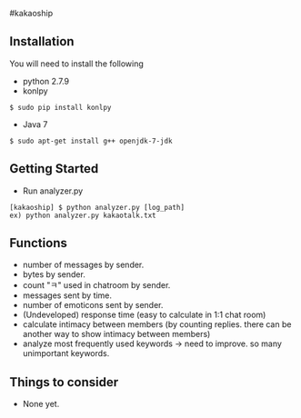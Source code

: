 #kakaoship

Installation
--------------
You will need to install the following

  - python 2.7.9
  - konlpy
  ```
  $ sudo pip install konlpy
  ```
  - Java 7
  ```
  $ sudo apt-get install g++ openjdk-7-jdk
  ```
  
Getting Started
--------------

  - Run analyzer.py
```
[kakaoship] $ python analyzer.py [log_path]
ex) python analyzer.py kakaotalk.txt
```

Functions
--------------
  - number of messages by sender.
  - bytes by sender.
  - count "ㅋ" used in chatroom by sender.
  - messages sent by time.
  - number of emoticons sent by sender.
  - (Undeveloped) response time (easy to calculate in 1:1 chat room)
  - calculate intimacy between members (by counting replies. there can be another way to show intimacy between members)
  - analyze most frequently used keywords -> need to improve. so many unimportant keywords.
  
Things to consider
--------------
  - None yet.
